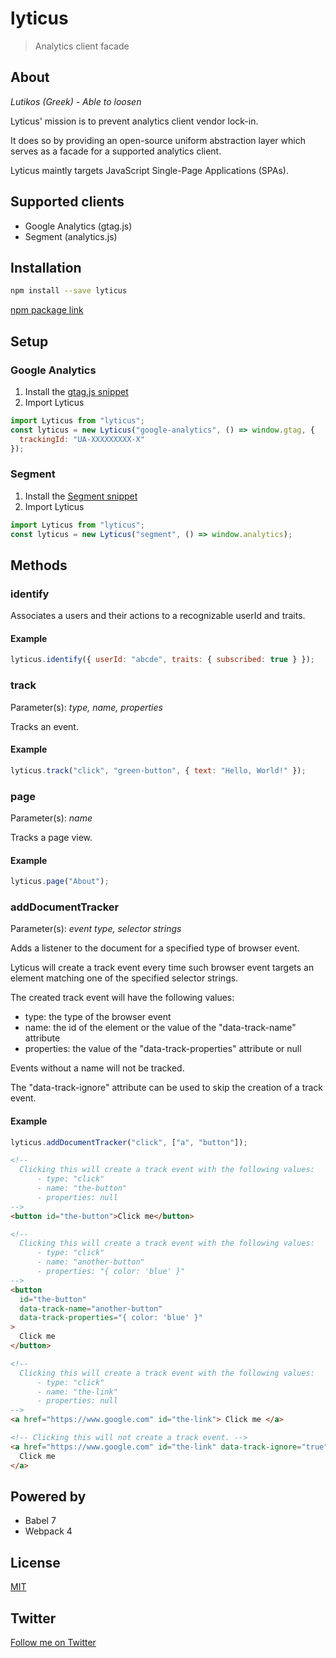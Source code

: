 # lyticus

> Analytics client facade

## About

_Lutikos (Greek) - Able to loosen_

Lyticus' mission is to prevent analytics client vendor lock-in.

It does so by providing an open-source uniform abstraction layer which serves as a facade for a supported analytics client.

Lyticus maintly targets JavaScript Single-Page Applications (SPAs).

## Supported clients

- Google Analytics (gtag.js)
- Segment (analytics.js)

## Installation

```bash
npm install --save lyticus
```

[npm package link](https://www.npmjs.com/package/lyticus)

## Setup

### Google Analytics

1. Install the [gtag.js snippet](https://developers.google.com/analytics/devguides/collection/gtagjs/)
2. Import Lyticus

```javascript
import Lyticus from "lyticus";
const lyticus = new Lyticus("google-analytics", () => window.gtag, {
  trackingId: "UA-XXXXXXXXX-X"
});
```

### Segment

1. Install the [Segment snippet](https://segment.com/docs/sources/website/analytics.js/quickstart/#step-1-copy-the-snippet)
2. Import Lyticus

```javascript
import Lyticus from "lyticus";
const lyticus = new Lyticus("segment", () => window.analytics);
```

## Methods

### identify

Associates a users and their actions to a recognizable userId and traits.

#### Example

```javascript
lyticus.identify({ userId: "abcde", traits: { subscribed: true } });
```

### track

Parameter(s): _type, name, properties_

Tracks an event.

#### Example

```javascript
lyticus.track("click", "green-button", { text: "Hello, World!" });
```

### page

Parameter(s): _name_

Tracks a page view.

#### Example

```javascript
lyticus.page("About");
```

### addDocumentTracker

Parameter(s): _event type, selector strings_

Adds a listener to the document for a specified type of browser event.

Lyticus will create a track event every time such browser event targets an element matching one of the specified selector strings.

The created track event will have the following values:

- type: the type of the browser event
- name: the id of the element or the value of the "data-track-name" attribute
- properties: the value of the "data-track-properties" attribute or null

Events without a name will not be tracked.

The "data-track-ignore" attribute can be used to skip the creation of a track event.

#### Example

```javascript
lyticus.addDocumentTracker("click", ["a", "button"]);
```

```html
<!--
  Clicking this will create a track event with the following values:
      - type: "click"
      - name: "the-button"
      - properties: null
-->
<button id="the-button">Click me</button>

<!--
  Clicking this will create a track event with the following values:
      - type: "click"
      - name: "another-button"
      - properties: "{ color: 'blue' }"
-->
<button
  id="the-button"
  data-track-name="another-button"
  data-track-properties="{ color: 'blue' }"
>
  Click me
</button>

<!--
  Clicking this will create a track event with the following values:
      - type: "click"
      - name: "the-link"
      - properties: null
-->
<a href="https://www.google.com" id="the-link"> Click me </a>

<!-- Clicking this will not create a track event. -->
<a href="https://www.google.com" id="the-link" data-track-ignore="true">
  Click me
</a>
```

## Powered by

- Babel 7
- Webpack 4

## License

[MIT](http://opensource.org/licenses/MIT)

## Twitter

[Follow me on Twitter](https://twitter.com/KrolsBjorn)
